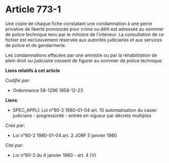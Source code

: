 # Article 773-1

Une copie de chaque fiche constatant une condamnation à une peine privative de liberté prononcée pour crime ou délit est
adressée au sommier de police technique tenu par le ministre de l'intérieur. La consultation de ce fichier est exclusivement
réservée aux autorités judiciaires et aux services de police et de gendarmerie.

Les condamnations effacées par une amnistie ou par la réhabilitation de plein droit ou judiciaire cessent de figurer au
sommier de police technique.

**Liens relatifs à cet article**

_Codifié par_:

  - Ordonnance 58-1296 1958-12-23

**Liens**:

  - SPEC_APPLI: Loi n°80-2 1980-01-04 art. 10 automatisation du casier judiciaire - progressivité - entrée en vigueur par décrets multiples

_Créé par_:

  - Loi n°80-2 1980-01-04 art. 2 JORF 5 janvier 1980

_Cité par_:

  - Loi n°80-2 du 4 janvier 1980  - art. 4 (V)
